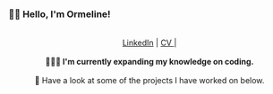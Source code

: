 ### 👋🏾 Hello, I'm Ormeline!

<p align="center">
  <br>  
  <a href="https: //www.linkedin.com/in/ormeline-luyengi-626491211">LinkedIn</a> |   
  <a href="https://www.dropbox.com/s/fa03ibo5z5b8f0j/Ormeline%20Luyengi%20CV.pdf?dl=0">CV </a> |  
  <br><br>   
  <b>👩🏾‍💻 I'm currently expanding my knowledge on coding.</b>   
  <br><br>    
  🚀 Have a look at some of the projects I have worked on below.   
  <br><br>    
</p>
